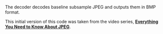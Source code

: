 The decoder decodes baseline subsample JPEG and outputs them in BMP format.

This initial version of this code was taken from the video series, [**Everything You Need to Know About JPEG**][yt].

[yt]: https://www.youtube.com/playlist?list=PLpsTn9TA_Q8VMDyOPrDKmSJYt1DLgDZU4
